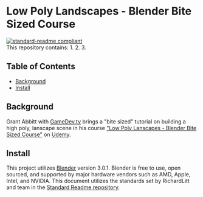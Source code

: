 # Low Poly Landscapes - Blender Bite Sized Course
[![standard-readme compliant](https://img.shields.io/badge/readme%20style-standard-brightgreen.svg?style=flat-square)](https://github.com/RichardLitt/standard-readme)
<br>
This repository contains:
1. 
2. 
3. 

## Table of Contents
* [Background](#a-name"background"abackground)
* [Install](#a-name"install"ainstall)

## <a name="background"></a>Background 
Grant Abbitt with [GameDev.tv](https://www.gamedev.tv/) brings a "bite sized" tutorial on building a high poly, lanscape scene in his course ["Low Poly Lanscapes - Blender Bite Sized Course"](https://www.udemy.com/course/blender-low-poly-landscapes/) on [Udemy](https://www.udemy.com/).

## <a name="install"></a>Install
This project utilizes [Blender](https://www.blender.org/ "Blender") version 3.0.1. Blender is free to use, open sourced, and supported by major hardware vendors such as AMD, Apple, Intel, and NVIDIA. This document utilizes the standards set by RichardLitt and team in the [Standard Readme repository](https://github.com/RichardLitt/standard-readme "Standard Readme repository").
